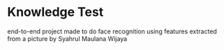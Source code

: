# Knowledge Test

end-to-end project made to do face recognition using features extracted from a picture by Syahrul Maulana Wijaya
